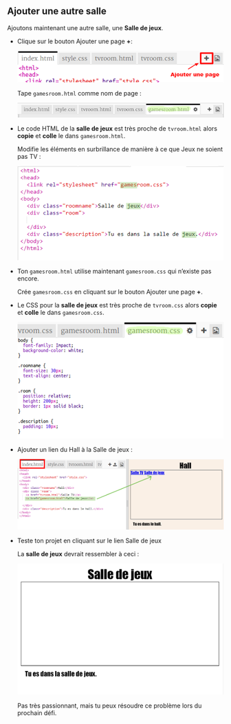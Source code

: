 ## Ajouter une autre salle

Ajoutons maintenant une autre salle, une **Salle de jeux**.

+ Clique sur le bouton Ajouter une page **+**:
    
    ![capture d'écran](images/rooms-add-page.png)
    
    Tape `gamesroom.html` comme nom de page :
    
    ![capture d'écran](images/rooms-games-html.png)

+ Le code HTML de la **salle de jeux** est très proche de `tvroom.html` alors **copie** et **colle** le dans `gamesroom.html`.
    
    Modifie les éléments en surbrillance de manière à ce que Jeux ne soient pas TV :
    
    ![capture d'écran](images/rooms-games-html2.png)

+ Ton `gamesroom.html` utilise maintenant `gamesroom.css` qui n’existe pas encore.
    
    Crée `gamesroom.css` en cliquant sur le bouton Ajouter une page **+**.

+ Le CSS pour la **salle de jeux** est très proche de `tvroom.css` alors **copie** et **colle** le dans `gamesroom.css`.
    
    ![capture d'écran](images/rooms-add-games-css.png)

+ Ajouter un lien du Hall à la Salle de jeux :
    
    ![capture d'écran](images/rooms-hall-games.png)

+ Teste ton projet en cliquant sur le lien Salle de jeux
    
    La **salle de jeux** devrait ressembler à ceci :
    
    ![capture d'écran](images/rooms-games-before.png)
    
    Pas très passionnant, mais tu peux résoudre ce problème lors du prochain défi.